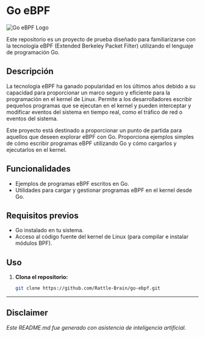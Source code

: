 # Go eBPF

![Go eBPF Logo](https://www.google.com/url?sa=i&url=https%3A%2F%2Fm.youtube.com%2Fwatch%3Fv%3DeZp_3EjJdnA&psig=AOvVaw20D4fmWOzUhpSgV13xQy-F&ust=1708085356355000&source=images&cd=vfe&opi=89978449&ved=0CBIQjRxqFwoTCIjh0vmnrYQDFQAAAAAdAAAAABAE)

Este repositorio es un proyecto de prueba diseñado para familiarizarse con la tecnología eBPF (Extended Berkeley Packet Filter) utilizando el lenguaje de programación Go.

## Descripción

La tecnología eBPF ha ganado popularidad en los últimos años debido a su capacidad para proporcionar un marco seguro y eficiente para la programación en el kernel de Linux. Permite a los desarrolladores escribir pequeños programas que se ejecutan en el kernel y pueden interceptar y modificar eventos del sistema en tiempo real, como el tráfico de red o eventos del sistema.

Este proyecto está destinado a proporcionar un punto de partida para aquellos que deseen explorar eBPF con Go. Proporciona ejemplos simples de cómo escribir programas eBPF utilizando Go y cómo cargarlos y ejecutarlos en el kernel.

## Funcionalidades

- Ejemplos de programas eBPF escritos en Go.
- Utilidades para cargar y gestionar programas eBPF en el kernel desde Go.

## Requisitos previos

- Go instalado en tu sistema.
- Acceso al código fuente del kernel de Linux (para compilar e instalar módulos BPF).

## Uso

1. **Clona el repositorio:**

   ```bash
   git clone https://github.com/Rattle-Brain/go-ebpf.git

---

## Disclaimer

*Este README.md fue generado con asistencia de inteligencia artificial.*
